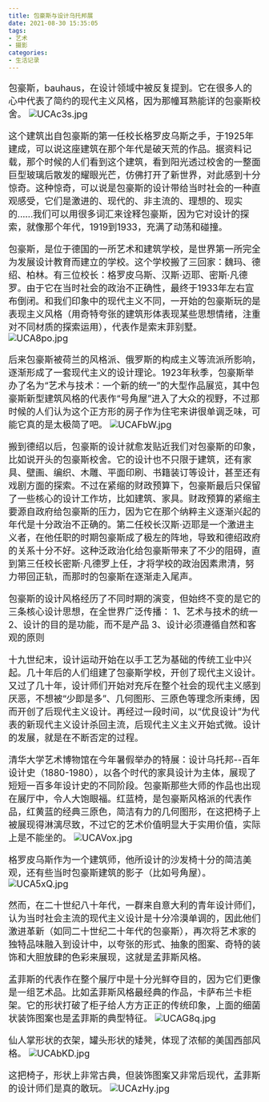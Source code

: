 ```yaml
---
title: 包豪斯与设计乌托邦展
date: 2021-08-30 15:35:05
tags:
- 艺术
- 摄影
categories:
- 生活记录
---
```


<font size=4>

包豪斯，bauhaus，在设计领域中被反复提到。它在很多人的心中代表了简约的现代主义风格，因为那幢耳熟能详的包豪斯校舍。
![UCAc3s.jpg](https://m1.im5i.com/2022/07/30/UCAc3s.jpg)

这个建筑出自包豪斯的第一任校长格罗皮乌斯之手，于1925年建成，可以说这座建筑在那个年代是破天荒的作品。据资料记载，那个时候的人们看到这个建筑，看到阳光透过校舍的一整面巨型玻璃后散发的耀眼光芒，仿佛打开了新世界，对此感到十分惊奇。这种惊奇，可以说是包豪斯的设计带给当时社会的一种直观感受，它们是激进的、现代的、非主流的、理想的、现实的......我们可以用很多词汇来诠释包豪斯，因为它对设计的探索，就像那个年代，1919到1933，充满了动荡和碰撞。

包豪斯，是位于德国的一所艺术和建筑学校，是世界第一所完全为发展设计教育而建立的学校。这个学校搬了三回家：魏玛、德绍、柏林。有三位校长：格罗皮乌斯、汉斯·迈耶、密斯·凡德罗。由于它在当时社会的政治不正确性，最终于1933年左右宣布倒闭。和我们印象中的现代主义不同，一开始的包豪斯玩的是表现主义风格（用奇特夸张的建筑形体表现某些思想情绪，注重对不同材质的探索运用），代表作是索末菲别墅。
![UCA8po.jpg](https://m1.im5i.com/2022/07/30/UCA8po.jpg)

后来包豪斯被荷兰的风格派、俄罗斯的构成主义等流派所影响，逐渐形成了一套现代主义的设计理论。1923年秋季，包豪斯举办了名为“艺术与技术：一个新的统一”的大型作品展览，其中包豪斯新型建筑风格的代表作“号角屋”进入了大众的视野，不过那时候的人们认为这个正方形的房子作为住宅来讲很单调乏味，可能它真的是太极简了吧。
![UCAFbW.jpg](https://m1.im5i.com/2022/07/30/UCAFbW.jpg)

搬到德绍以后，包豪斯的设计就愈发贴近我们对包豪斯的印象，比如说开头的包豪斯校舍。它的设计也不只限于建筑，还有家具、壁画、编织、木雕、平面印刷、书籍装订等设计，甚至还有戏剧方面的探索。不过在紧缩的财政预算下，包豪斯最后只保留了一些核心的设计工作坊，比如建筑、家具。财政预算的紧缩主要源自政府给包豪斯的压力，因为它在那个纳粹主义逐渐兴起的年代是十分政治不正确的。第二任校长汉斯·迈耶是一个激进主义者，在他任职的时期包豪斯成了极左的阵地，导致和德绍政府的关系十分不好。这种泛政治化给包豪斯带来了不少的阻碍，直到第三任校长密斯·凡德罗上任，才将学校的政治因素肃清，努力带回正轨，而那时的包豪斯在逐渐走入尾声。

包豪斯的设计风格经历了不同时期的演变，但始终不变的是它的三条核心设计思想，在全世界广泛传播：
1、艺术与技术的统一
2、设计的目的是功能，而不是产品
3、设计必须遵循自然和客观的原则

十九世纪末，设计运动开始在以手工艺为基础的传统工业中兴起。几十年后的人们组建了包豪斯学校，开创了现代主义设计。又过了几十年，设计师们开始对充斥在整个社会的现代主义感到厌恶，不想被“少即是多”、几何图形、三原色等理念所束缚，因而开创了后现代主义设计。再经过一段时间，以“优良设计”为代表的新现代主义设计杀回主流，后现代主义主义开始式微。设计的发展，就是在不断否定的过程。

清华大学艺术博物馆在今年暑假举办的特展：设计乌托邦--百年设计史（1880-1980），以各个时代的家具设计为主体，展现了短短一百多年设计史的不同阶段。包豪斯那些大师的作品也出现在展厅中，令人大饱眼福。红蓝椅，是包豪斯风格派的代表作品，红黄蓝的经典三原色，简洁有力的几何图形，在这把椅子上被展现得淋漓尽致，不过它的艺术价值明显大于实用价值，实际上是不能坐的。
![UCAVox.jpg](https://m1.im5i.com/2022/07/30/UCAVox.jpg)

格罗皮乌斯作为一个建筑师，他所设计的沙发椅十分的简洁美观，还有些当时包豪斯建筑的影子（比如号角屋）。
![UCA5xQ.jpg](https://m1.im5i.com/2022/07/30/UCA5xQ.jpg)

然而，在二十世纪八十年代，一群来自意大利的青年设计师们，认为当时社会主流的现代主义设计是十分冷漠单调的，因此他们激进革新（如同二十世纪二十年代的包豪斯），再次将艺术家的独特品味融入到设计中，以夸张的形式、抽象的图案、奇特的装饰和大胆放肆的色彩来展现，这就是孟菲斯风格。

孟菲斯的代表作在整个展厅中是十分光鲜夺目的，因为它们更像是一组艺术品。比如孟菲斯风格最经典的作品，卡萨布兰卡柜架。它的形状打破了柜子给人方方正正的传统印象，上面的细菌状装饰图案也是孟菲斯的典型特征。
![UCAG8q.jpg](https://m1.im5i.com/2022/07/30/UCAG8q.jpg)

仙人掌形状的衣架，罐头形状的矮凳，体现了浓郁的美国西部风格。
![UCAbKD.jpg](https://m1.im5i.com/2022/07/30/UCAbKD.jpg)

这把椅子，形状上非常古典，但装饰图案又非常后现代，孟菲斯的设计师们是真的敢玩。
![UCAzHy.jpg](https://m1.im5i.com/2022/07/30/UCAzHy.jpg)

</font>